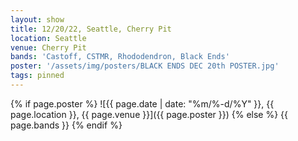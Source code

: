 ```yaml
---
layout: show
title: 12/20/22, Seattle, Cherry Pit
location: Seattle
venue: Cherry Pit
bands: 'Castoff, CSTMR, Rhododendron, Black Ends'
poster: '/assets/img/posters/BLACK ENDS DEC 20th POSTER.jpg'
tags: pinned
---
```


{% if page.poster %}
![{{ page.date | date: "%m/%-d/%Y" }}, {{ page.location }}, {{ page.venue }}]({{ page.poster }})
{% else %}
{{ page.bands }}
{% endif %}
